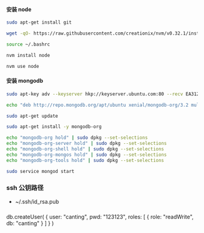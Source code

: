 
#### 安装 node
```sh
sudo apt-get install git
```

```sh
wget -qO- https://raw.githubusercontent.com/creationix/nvm/v0.32.1/install.sh | bash
```

```sh
source ~/.bashrc
```
```sh
nvm install node
```
```sh
nvm use node
```

#### 安装 mongodb

```sh
sudo apt-key adv --keyserver hkp://keyserver.ubuntu.com:80 --recv EA312927
```

```sh
echo "deb http://repo.mongodb.org/apt/ubuntu xenial/mongodb-org/3.2 multiverse" | sudo tee /etc/apt/sources.list.d/mongodb-org-3.2.list
```

```sh
sudo apt-get update
```

```sh
sudo apt-get install -y mongodb-org
```

```sh
echo "mongodb-org hold" | sudo dpkg --set-selections
echo "mongodb-org-server hold" | sudo dpkg --set-selections
echo "mongodb-org-shell hold" | sudo dpkg --set-selections
echo "mongodb-org-mongos hold" | sudo dpkg --set-selections
echo "mongodb-org-tools hold" | sudo dpkg --set-selections
```

```sh
sudo service mongod start
```

### ssh 公钥路径

- ~/.ssh/id_rsa.pub



###
db.createUser(
 {
   user: "canting",
   pwd: "123123",
   roles: [
      { role: "readWrite", db: "canting" }
   ]
 }
)
